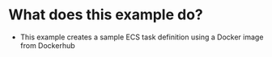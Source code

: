 # What does this example do?
- This example creates a sample ECS task definition using a Docker image from Dockerhub

